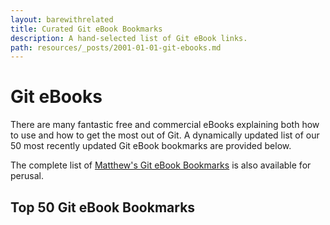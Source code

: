 ```yaml
---
layout: barewithrelated
title: Curated Git eBook Bookmarks
description: A hand-selected list of Git eBook links.
path: resources/_posts/2001-01-01-git-ebooks.md
---
```


# Git eBooks

There are many fantastic free and commercial eBooks explaining both how to use and how to get the most out of Git. A dynamically updated list of our 50 most recently updated Git eBook bookmarks are provided below.

The complete list of [Matthew's Git eBook Bookmarks](https://pinboard.in/u:matthew.mccullough/t:git+ebook) is also available for perusal.

## Top 50 Git eBook Bookmarks

<script language="javascript" src="http://pinboard.in/widgets/v1/linkroll/?user=matthew.mccullough&count=50&tag=git,ebook"></script>
